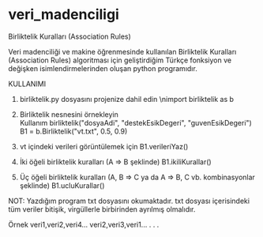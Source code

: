 # veri_madenciligi
Birliktelik Kuralları (Association Rules)

Veri madenciliği ve makine öğrenmesinde kullanılan Birliktelik Kuralları (Association Rules) algoritması için geliştirdiğim Türkçe fonksiyon ve değişken isimlendirmelerinden oluşan python programıdır.

KULLANIMI
1. birliktelik.py dosyasını projenize dahil edin
    \nimport birliktelik as b
    
2. Birliktelik nesnesini örnekleyin  
    Kullanım    birliktelik("dosyaAdi", "destekEsikDegeri", "guvenEsikDegeri")
    B1 = b.Birliktelik("vt.txt", 0.5, 0.9)

3. vt içindeki verileri görüntülemek için
    B1.verileriYaz()
    
4. İki öğeli birliktelik kuralları (A => B şeklinde)
    B1.ikiliKurallar()
    
5. Üç öğeli birliktelik kuralları (A, B => C ya da A => B, C vb. kombinasyonlar şeklinde)
    B1.ucluKurallar()
    
NOT: Yazdığım program txt dosyasını okumaktadır. txt dosyası içerisindeki tüm veriler bitişik, virgüllerle birbirinden ayrılmış olmalıdır.

Örnek
veri1,veri2,veri4...
veri2,veri3,veri1...
.
.
.
